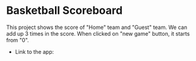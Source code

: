 # Basketball Scoreboard

This project shows the score of "Home" team and "Guest" team. We can add up 3 times in the score. When clicked on "new game" button, it starts from "0".
- Link to the app: 
